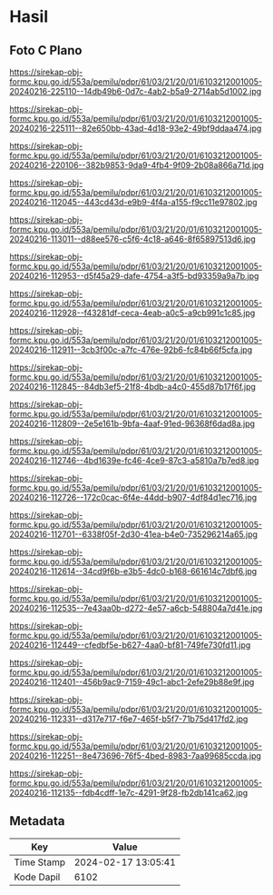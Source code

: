 # Hasil

## Foto C Plano

https://sirekap-obj-formc.kpu.go.id/553a/pemilu/pdpr/61/03/21/20/01/6103212001005-20240216-225110--14db49b6-0d7c-4ab2-b5a9-2714ab5d1002.jpg

https://sirekap-obj-formc.kpu.go.id/553a/pemilu/pdpr/61/03/21/20/01/6103212001005-20240216-225111--82e650bb-43ad-4d18-93e2-49bf9ddaa474.jpg

https://sirekap-obj-formc.kpu.go.id/553a/pemilu/pdpr/61/03/21/20/01/6103212001005-20240216-220106--382b9853-9da9-4fb4-9f09-2b08a866a71d.jpg

https://sirekap-obj-formc.kpu.go.id/553a/pemilu/pdpr/61/03/21/20/01/6103212001005-20240216-112045--443cd43d-e9b9-4f4a-a155-f9cc11e97802.jpg

https://sirekap-obj-formc.kpu.go.id/553a/pemilu/pdpr/61/03/21/20/01/6103212001005-20240216-113011--d88ee576-c5f6-4c18-a646-8f65897513d6.jpg

https://sirekap-obj-formc.kpu.go.id/553a/pemilu/pdpr/61/03/21/20/01/6103212001005-20240216-112953--d5f45a29-dafe-4754-a3f5-bd93359a9a7b.jpg

https://sirekap-obj-formc.kpu.go.id/553a/pemilu/pdpr/61/03/21/20/01/6103212001005-20240216-112928--f43281df-ceca-4eab-a0c5-a9cb991c1c85.jpg

https://sirekap-obj-formc.kpu.go.id/553a/pemilu/pdpr/61/03/21/20/01/6103212001005-20240216-112911--3cb3f00c-a7fc-476e-92b6-fc84b66f5cfa.jpg

https://sirekap-obj-formc.kpu.go.id/553a/pemilu/pdpr/61/03/21/20/01/6103212001005-20240216-112845--84db3ef5-21f8-4bdb-a4c0-455d87b17f6f.jpg

https://sirekap-obj-formc.kpu.go.id/553a/pemilu/pdpr/61/03/21/20/01/6103212001005-20240216-112809--2e5e161b-9bfa-4aaf-91ed-96368f6dad8a.jpg

https://sirekap-obj-formc.kpu.go.id/553a/pemilu/pdpr/61/03/21/20/01/6103212001005-20240216-112746--4bd1639e-fc46-4ce9-87c3-a5810a7b7ed8.jpg

https://sirekap-obj-formc.kpu.go.id/553a/pemilu/pdpr/61/03/21/20/01/6103212001005-20240216-112726--172c0cac-6f4e-44dd-b907-4df84d1ec716.jpg

https://sirekap-obj-formc.kpu.go.id/553a/pemilu/pdpr/61/03/21/20/01/6103212001005-20240216-112701--6338f05f-2d30-41ea-b4e0-735296214a65.jpg

https://sirekap-obj-formc.kpu.go.id/553a/pemilu/pdpr/61/03/21/20/01/6103212001005-20240216-112614--34cd9f6b-e3b5-4dc0-b168-661614c7dbf6.jpg

https://sirekap-obj-formc.kpu.go.id/553a/pemilu/pdpr/61/03/21/20/01/6103212001005-20240216-112535--7e43aa0b-d272-4e57-a6cb-548804a7d41e.jpg

https://sirekap-obj-formc.kpu.go.id/553a/pemilu/pdpr/61/03/21/20/01/6103212001005-20240216-112449--cfedbf5e-b627-4aa0-bf81-749fe730fd11.jpg

https://sirekap-obj-formc.kpu.go.id/553a/pemilu/pdpr/61/03/21/20/01/6103212001005-20240216-112401--456b9ac9-7159-49c1-abc1-2efe29b88e9f.jpg

https://sirekap-obj-formc.kpu.go.id/553a/pemilu/pdpr/61/03/21/20/01/6103212001005-20240216-112331--d317e717-f6e7-465f-b5f7-71b75d417fd2.jpg

https://sirekap-obj-formc.kpu.go.id/553a/pemilu/pdpr/61/03/21/20/01/6103212001005-20240216-112251--8e473696-76f5-4bed-8983-7aa99685ccda.jpg

https://sirekap-obj-formc.kpu.go.id/553a/pemilu/pdpr/61/03/21/20/01/6103212001005-20240216-112135--fdb4cdff-1e7c-4291-9f28-fb2db141ca62.jpg


## Metadata

| Key        | Value               |
| ---------- | ------------------- |
| Time Stamp | 2024-02-17 13:05:41 |
| Kode Dapil | 6102                |




